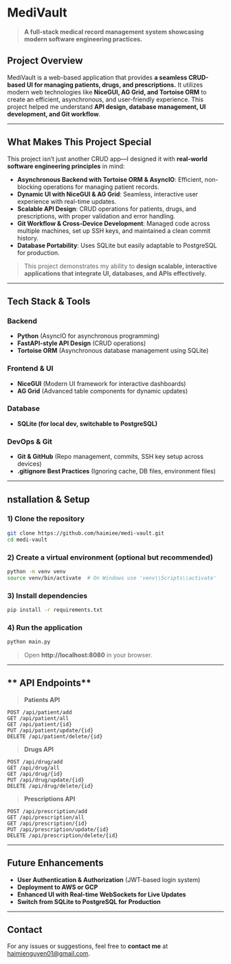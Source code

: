 # MediVault

> **A full-stack medical record management system showcasing modern software engineering practices.**

## **Project Overview**
MediVault is a web-based application that provides **a seamless CRUD-based UI for managing patients, drugs, and prescriptions.** It utilizes modern web technologies like **NiceGUI, AG Grid, and Tortoise ORM** to create an efficient, asynchronous, and user-friendly experience. This project helped me understand **API design, database management, UI development, and Git workflow**.

---

## **What Makes This Project Special**
This project isn’t just another CRUD app—I designed it with **real-world software engineering principles** in mind:

- **Asynchronous Backend with Tortoise ORM & AsyncIO**: Efficient, non-blocking operations for managing patient records.
- **Dynamic UI with NiceGUI & AG Grid**: Seamless, interactive user experience with real-time updates.
- **Scalable API Design**: CRUD operations for patients, drugs, and prescriptions, with proper validation and error handling.
- **Git Workflow & Cross-Device Development**: Managed code across multiple machines, set up SSH keys, and maintained a clean commit history.
- **Database Portability**: Uses SQLite but easily adaptable to PostgreSQL for production.

> This project demonstrates my ability to **design scalable, interactive applications that integrate UI, databases, and APIs effectively.**

---

## **Tech Stack & Tools**

### **Backend**
- **Python** (AsyncIO for asynchronous programming)
- **FastAPI-style API Design** (CRUD operations)
- **Tortoise ORM** (Asynchronous database management using SQLite)

### **Frontend & UI**
- **NiceGUI** (Modern UI framework for interactive dashboards)
- **AG Grid** (Advanced table components for dynamic updates)

### **Database**
- **SQLite (for local dev, switchable to PostgreSQL)**

### **DevOps & Git**
- **Git & GitHub** (Repo management, commits, SSH key setup across devices)
- **.gitignore Best Practices** (Ignoring cache, DB files, environment files)

---

## **nstallation & Setup**

### **1) Clone the repository**
```sh
git clone https://github.com/haimiee/medi-vault.git
cd medi-vault
```

### **2️) Create a virtual environment (optional but recommended)**
```sh
python -m venv venv
source venv/bin/activate  # On Windows use 'venv\\Scripts\\activate'
```

### **3️) Install dependencies**
```sh
pip install -r requirements.txt
```

### **4️) Run the application**
```sh
python main.py
```
> Open **http://localhost:8080** in your browser.



---

## ** API Endpoints**

> **Patients API**
```http
POST /api/patient/add
GET /api/patient/all
GET /api/patient/{id}
PUT /api/patient/update/{id}
DELETE /api/patient/delete/{id}
```

> **Drugs API**
```http
POST /api/drug/add
GET /api/drug/all
GET /api/drug/{id}
PUT /api/drug/update/{id}
DELETE /api/drug/delete/{id}
```

> **Prescriptions API**
```http
POST /api/prescription/add
GET /api/prescription/all
GET /api/prescription/{id}
PUT /api/prescription/update/{id}
DELETE /api/prescription/delete/{id}
```

---

## **Future Enhancements**
- **User Authentication & Authorization** (JWT-based login system)
- **Deployment to AWS or GCP**
- **Enhanced UI with Real-time WebSockets for Live Updates**
- **Switch from SQLite to PostgreSQL for Production**

---

## **Contact**
For any issues or suggestions, feel free to **contact me** at [haimienguyen01@gmail.com](mailto:your.email@example.com).
